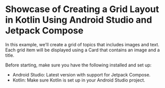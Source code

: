 # **Showcase of Creating a Grid Layout in Kotlin Using Android Studio and Jetpack Compose**

In this example, we'll create a grid of topics that includes images and text. Each grid item will be displayed using a Card that contains an image and a title.

Before starting, make sure you have the following installed and set up:
- Android Studio: Latest version with support for Jetpack Compose.
- Kotlin: Make sure Kotlin is set up in your Android Studio project.
